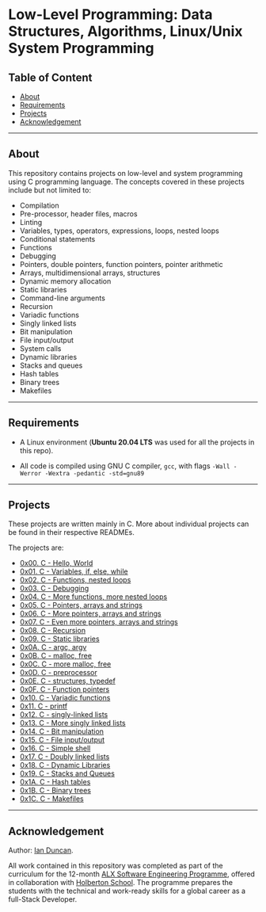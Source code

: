 # Low-Level Programming: Data Structures, Algorithms, Linux/Unix System Programming

## Table of Content

* [About](#about)
* [Requirements](#requirements)
* [Projects](#projects)
* [Acknowledgement](#acknowledgement)

_______________________

## About

This repository contains projects on low-level and system programming using C programming language.
The concepts covered in these projects include but not limited to:

* Compilation
* Pre-processor, header files, macros
* Linting
* Variables, types, operators, expressions, loops, nested loops
* Conditional statements
* Functions
* Debugging
* Pointers, double pointers, function pointers, pointer arithmetic
* Arrays, multidimensional arrays, structures
* Dynamic memory allocation
* Static libraries
* Command-line arguments
* Recursion
* Variadic functions
* Singly linked lists
* Bit manipulation
* File input/output
* System calls
* Dynamic libraries
* Stacks and queues
* Hash tables
* Binary trees
* Makefiles

_______________________

## Requirements

* A Linux environment (**Ubuntu 20.04 LTS** was used for all the projects in this repo).

* All code is compiled using GNU C compiler, `gcc`, with flags `-Wall -Werror -Wextra -pedantic -std=gnu89`

_______________________

## Projects

These projects are written mainly in C.
More about individual projects can be found in their respective READMEs.

The projects are:

* [0x00. C - Hello, World](./0x00-hello_world/)
* [0x01. C - Variables, if, else, while](./0x01-variables_if_else_while/)
* [0x02. C - Functions, nested loops](./0x02-functions_nested_loops/)
* [0x03. C - Debugging](./0x03-debugging/)
* [0x04. C - More functions, more nested loops](./0x04-more_functions_nested_loops/)
* [0x05. C - Pointers, arrays and strings](./0x05-pointers_arrays_strings/)
* [0x06. C - More pointers, arrays and strings](./0x06-pointers_arrays_strings/)
* [0x07. C - Even more pointers, arrays and strings](./0x07-pointers_arrays_strings/)
* [0x08. C - Recursion](./0x08-recursion/)
* [0x09. C - Static libraries](./0x09-static_libraries/)
* [0x0A. C - argc, argv](./0x0A-argc_argv/)
* [0x0B. C - malloc, free](./0x0B-malloc_free/)
* [0x0C. C - more malloc, free](./0x0C-more_malloc_free/)
* [0x0D. C - preprocessor](./0x0D-preprocessor/)
* [0x0E. C - structures, typedef](./0x0E-structures_typedef/)
* [0x0F. C - Function pointers](./0x0F-function_pointers/)
* [0x10. C - Variadic functions](./0x10-variadic_functions/)
* [0x11. C - printf](./0x11-printf/)
* [0x12. C - singly-linked lists](./0x12-singly_linked_lists/)
* [0x13. C - More singly linked lists](./0x13-more_singly_linked_lists/)
* [0x14. C - Bit manipulation](./0x14-bit_manipulation/)
* [0x15. C - File input/output](./0x15-file_io/)
* [0x16. C - Simple shell](./0x16-simple_shell/)
* [0x17. C - Doubly linked lists](./0x17-doubly_linked_lists/)
* [0x18. C - Dynamic Libraries](./0x18-dynamic_libraries/)
* [0x19. C - Stacks and Queues](./0x19-stacks_queues/)
* [0x1A. C - Hash tables](./0x1A-hash_tables/)
* [0x1B. C - Binary trees](./0x1B-binary_trees)
* [0x1C. C - Makefiles](./0x1C-makefiles/)

_______________________

## Acknowledgement

Author: [Ian Duncan](https://github.com/dr8co "Ian's Github profile").

All work contained in this repository was completed as part of the curriculum for the
12-month [ALX Software Engineering Programme](https://www.alxafrica.com/ "learn more"),
offered in collaboration with [Holberton School](https://www.holbertonschool.com/ "Holberton School").
The programme prepares the students with the technical and work-ready skills
for a global career as a full-Stack Developer.
